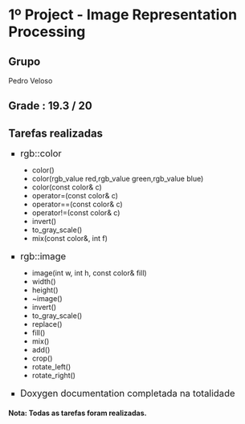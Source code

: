 # 1º Project - Image Representation Processing

## Grupo

Pedro Veloso

## Grade : 19.3 / 20

## Tarefas realizadas

<ul style="list-style-type:square">
    <li style="font-size:18px;">rgb::color</li>
    <ul style="list-style-type:disc;">
        <li>color()</li>
        <li>color(rgb_value red,rgb_value green,rgb_value blue)</li>
        <li>color(const color& c)</li>
        <li>operator=(const color& c)</li>
        <li>operator==(const color& c)</li>
        <li>operator!=(const color& c)</li>
        <li>invert()</li>
        <li>to_gray_scale()</li>
        <li>mix(const color&, int f)</li>
    </ul><br>
    <li style="font-size:18px;">rgb::image</li>
    <ul style="list-style-type:disc">
        <li>image(int w, int h, const color& fill)</li>
        <li>width()</li>
        <li>height()</li>
        <li>~image()</li>
        <li>invert()</li>
        <li>to_gray_scale()</li>
        <li>replace()</li>
        <li>fill()</li>
        <li>mix()</li>
        <li>add()</li>
        <li>crop()</li>
        <li>rotate_left()</li>
        <li>rotate_right()</li>
    </ul><br>
    <li style="font-size:18px;">Doxygen documentation completada na totalidade</li>
</ul>

<h4>Nota: Todas as tarefas foram realizadas.</h4>
